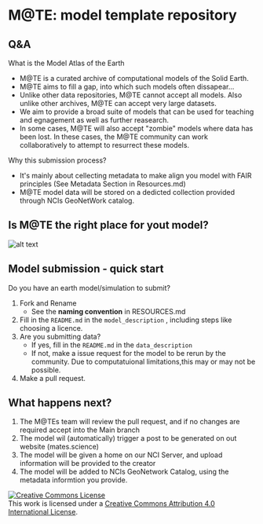 # M@TE: model template repository

## Q&A

What is the Model Atlas of the Earth

* M@TE is a curated archive of computational models of the Solid Earth.
* M@TE aims to fill a gap, into which such models often dissapear...
* Unlike other data repositories, M@TE cannot accept all models. Also unlike other archives, M@TE can accept very large datasets.
* We aim to provide a broad suite of models that can be used for teaching and egnagement as well as further reasearch.
* In some cases, M@TE will also accept "zombie" models where data has been lost. In these cases, the M@TE community can work collaboratively to attempt to resurrect these models. 

Why this submission process? 

* It's mainly about cellecting metadata to make align you model with FAIR principles (See Metadata Section in Resources.md)
* M@TE model data will be stored on a dedicted collection provided through NCIs GeoNetWork catalog.


## Is M@TE the right place for yout model?


![alt text](https://github.com/atlas-explore/docs/blob/main/images/submission_dt.png)


## Model submission - quick start

Do you have an earth model/simulation to submit? 

1. Fork and Rename
   * See the __naming convention__ in RESOURCES.md
3. Fill in the `README.md` in the `model_description` , including steps like choosing a licence. 
4. Are you submitting data?
   * If yes, fill in the `README.md` in the `data_description`
   * If not, make a issue request for the model to be rerun by the community. Due to computatuional limitations,this may or may not be possible.  
5. Make a pull request. 

## What happens next? 

1. The M@TEs team will review the pull request, and if no changes are required accept into the Main branch
2. The model wil (automatically) trigger a post to be generated on out website (mates.science)
3. The model will be given a home on our NCI Server, and upload information will be provided to the creator
4. The model will be added to NCIs GeoNetwork Catalog, using the metadata informtion you provide.

  

<a rel="license" href="http://creativecommons.org/licenses/by/4.0/"><img alt="Creative Commons License" style="border-width:0" src="https://i.creativecommons.org/l/by/4.0/88x31.png" /></a><br />This work is licensed under a <a rel="license" href="http://creativecommons.org/licenses/by/4.0/">Creative Commons Attribution 4.0 International License</a>.
